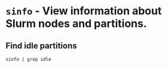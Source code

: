 # `sinfo` - View information about Slurm nodes and partitions.

## Find idle partitions

```bash
sinfo | grep idle
```

